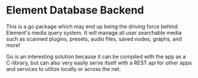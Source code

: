 # Element Database Backend
This is a go package which may end up being the driving force behind Element's media query system.  It will manage all user searchable media such as scanned plugins, presets, audio files, saved nodes, graphs, and more! 

Go is an interesting solution because it can be compiled with the app as a C-library, but can also very easily serve itself with a REST api for other apps and services to utilize locally or across the net.
